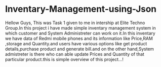 # Inventary-Management-using-Json
Hellow Guys,
This was Task 1 given to me in intership at Elite Techno Group.In this project i have made simple inventary management system in which customer and System Administreter can work on it.In this inventary we have data of Redmi mobile phones and its information like Price,RAM ,storage and Quantity.and users have various options like get product details,purchase product and generate bill.and on the other hand,System admistreter is there who can able update Prices and Quantity of that particular product.this is simple overview of this project...! 
